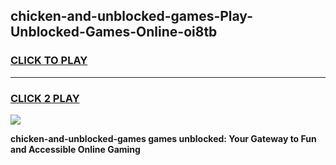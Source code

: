 
## chicken-and-unblocked-games-Play-Unblocked-Games-Online-oi8tb
<h3>
<a href="https://premium76.site?title=chicken-and-unblocked-games&ref=25A">CLICK TO PLAY</a></h3>
<hr>

<h3>
<a href="https://premium76.site?title=chicken-and-unblocked-games&ref=25A">CLICK 2 PLAY</a>
  
</h3>

<a href="https://premium76.site?title=chicken-and-unblocked-games&ref=25A"><img src="https://clearcache.store/games.png"></a>


**chicken-and-unblocked-games games unblocked: Your Gateway to Fun and Accessible Online Gaming**
